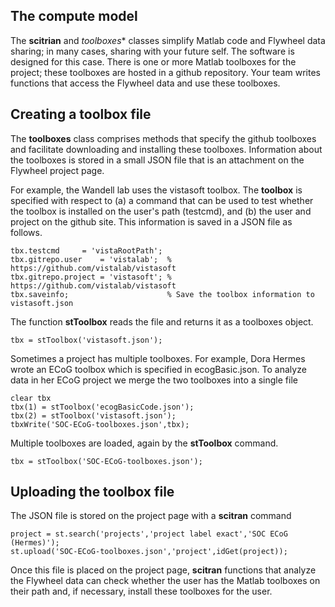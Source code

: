 ## The compute model
The **scitrian** and *toolboxes** classes simplify Matlab code and Flywheel data sharing; in many cases, sharing with your future self.  The software is designed for this case.  There is one or more Matlab toolboxes for the project; these toolboxes are hosted in a github repository. Your team writes functions that access the Flywheel data and use these toolboxes.

## Creating a toolbox file
The **toolboxes** class comprises methods that specify the github toolboxes and facilitate downloading and installing these toolboxes.  Information about the toolboxes is stored in a small JSON file that is an attachment on the Flywheel project page.  

For example, the Wandell lab uses the vistasoft toolbox.  The **toolbox** is specified with respect to (a) a command that can be used to test whether the toolbox is installed on the user's path (testcmd), and (b) the user and project on the github site.  This information is saved in a JSON file as follows.
```
tbx.testcmd     = 'vistaRootPath';
tbx.gitrepo.user    = 'vistalab';  % https://github.com/vistalab/vistasoft
tbx.gitrepo.project = 'vistasoft'; % https://github.com/vistalab/vistasoft
tbx.saveinfo;                      % Save the toolbox information to vistasoft.json
```
The function **stToolbox** reads the file and returns it as a toolboxes object.

    tbx = stToolbox('vistasoft.json');

Sometimes a project has multiple toolboxes.  For example, Dora Hermes wrote an ECoG toolbox which is specified in ecogBasic.json. To analyze data in her ECoG project we merge the two toolboxes into a single file
```
clear tbx
tbx(1) = stToolbox('ecogBasicCode.json');
tbx(2) = stToolbox('vistasoft.json');
tbxWrite('SOC-ECoG-toolboxes.json',tbx);
```
Multiple toolboxes are loaded, again by the **stToolbox** command.

    tbx = stToolbox('SOC-ECoG-toolboxes.json');

## Uploading the toolbox file 

The JSON file is stored on the project page with a **scitran** command 

    project = st.search('projects','project label exact','SOC ECoG (Hermes)');
    st.upload('SOC-ECoG-toolboxes.json','project',idGet(project));

Once this file is placed on the project page, **scitran** functions that analyze the Flywheel data can check whether the user has the Matlab toolboxes on their path and, if necessary, install these toolboxes for the user.
